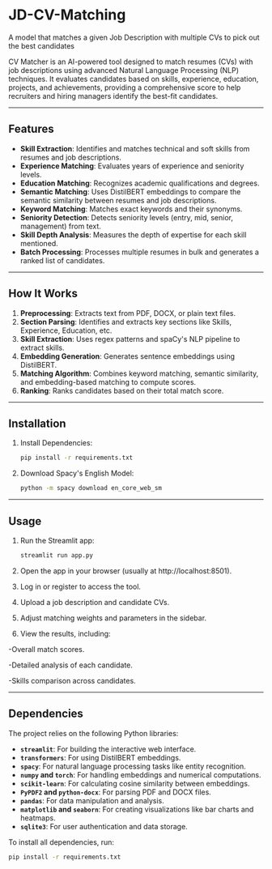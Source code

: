# JD-CV-Matching
A model that matches a given Job Description with multiple CVs to pick out the best candidates

CV Matcher is an AI-powered tool designed to match resumes (CVs) with job descriptions using advanced Natural Language Processing (NLP) techniques. It evaluates candidates based on skills, experience, education, projects, and achievements, providing a comprehensive score to help recruiters and hiring managers identify the best-fit candidates.

---

## **Features**
- **Skill Extraction**: Identifies and matches technical and soft skills from resumes and job descriptions.
- **Experience Matching**: Evaluates years of experience and seniority levels.
- **Education Matching**: Recognizes academic qualifications and degrees.
- **Semantic Matching**: Uses DistilBERT embeddings to compare the semantic similarity between resumes and job descriptions.
- **Keyword Matching**: Matches exact keywords and their synonyms.
- **Seniority Detection**: Detects seniority levels (entry, mid, senior, management) from text.
- **Skill Depth Analysis**: Measures the depth of expertise for each skill mentioned.
- **Batch Processing**: Processes multiple resumes in bulk and generates a ranked list of candidates.

---

## **How It Works**
1. **Preprocessing**: Extracts text from PDF, DOCX, or plain text files.
2. **Section Parsing**: Identifies and extracts key sections like Skills, Experience, Education, etc.
3. **Skill Extraction**: Uses regex patterns and spaCy's NLP pipeline to extract skills.
4. **Embedding Generation**: Generates sentence embeddings using DistilBERT.
5. **Matching Algorithm**: Combines keyword matching, semantic similarity, and embedding-based matching to compute scores.
6. **Ranking**: Ranks candidates based on their total match score.

---

## **Installation**
1. Install Dependencies:
   ```bash
   pip install -r requirements.txt
   ```
2. Download Spacy's English Model:
   ```bash
   python -m spacy download en_core_web_sm
   ```
---

## Usage

1. Run the Streamlit app:
   ```bash
   streamlit run app.py
    ```
2. Open the app in your browser (usually at http://localhost:8501).

3. Log in or register to access the tool.

4. Upload a job description and candidate CVs.

5. Adjust matching weights and parameters in the sidebar.

6. View the results, including:

  -Overall match scores.

  -Detailed analysis of each candidate.

  -Skills comparison across candidates.

---

## Dependencies

The project relies on the following Python libraries:

- **`streamlit`**: For building the interactive web interface.
- **`transformers`**: For using DistilBERT embeddings.
- **`spacy`**: For natural language processing tasks like entity recognition.
- **`numpy` and `torch`**: For handling embeddings and numerical computations.
- **`scikit-learn`**: For calculating cosine similarity between embeddings.
- **`PyPDF2` and `python-docx`**: For parsing PDF and DOCX files.
- **`pandas`**: For data manipulation and analysis.
- **`matplotlib` and `seaborn`**: For creating visualizations like bar charts and heatmaps.
- **`sqlite3`**: For user authentication and data storage.

To install all dependencies, run:
```bash
pip install -r requirements.txt
```
